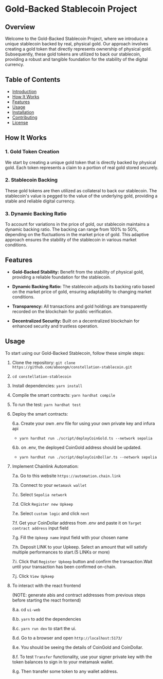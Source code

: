 # Gold-Backed Stablecoin Project

## Overview

Welcome to the Gold-Backed Stablecoin Project, where we introduce a unique stablecoin backed by real, physical gold. Our approach involves creating a gold token that directly represents ownership of physical gold. Subsequently, these gold tokens are utilized to back our stablecoin, providing a robust and tangible foundation for the stability of the digital currency.

## Table of Contents

- [Introduction](#gold-backed-stablecoin-project)
- [How It Works](#how-it-works)
- [Features](#features)
- [Usage](#usage)
- [Installation](#installation)
- [Contributing](#contributing)
- [License](#license)

## How It Works

### 1. Gold Token Creation

We start by creating a unique gold token that is directly backed by physical gold. Each token represents a claim to a portion of real gold stored securely.

### 2. Stablecoin Backing

These gold tokens are then utilized as collateral to back our stablecoin. The stablecoin's value is pegged to the value of the underlying gold, providing a stable and reliable digital currency.

### 3. Dynamic Backing Ratio

To account for variations in the price of gold, our stablecoin maintains a dynamic backing ratio. The backing can range from 100% to 50%, depending on the fluctuations in the market price of gold. This adaptive approach ensures the stability of the stablecoin in various market conditions.

## Features

- **Gold-Backed Stability:** Benefit from the stability of physical gold, providing a reliable foundation for the stablecoin.
  
- **Dynamic Backing Ratio:** The stablecoin adjusts its backing ratio based on the market price of gold, ensuring adaptability to changing market conditions.

- **Transparency:** All transactions and gold holdings are transparently recorded on the blockchain for public verification.

- **Decentralized Security:** Built on a decentralized blockchain for enhanced security and trustless operation.

## Usage

To start using our Gold-Backed Stablecoin, follow these simple steps:

1. Clone the repository: `git clone https://github.com/aboongm/constellation-stablecoin.git`
2. `cd constellation-stablecoin`
3. Install dependencies: `yarn install`
4. Compile the smart contracts: `yarn hardhat compile`
5. To run the test: `yarn hardhat test`
6. Deploy the smart contracts: 

    6.a. Create your own .env file for using your own private key and infura api
    - `yarn hardhat run ./script/deployCoinGold.ts --network sepolia`
    
    6.b. on .env, the deployed CoinGold address should be updated.
    - `yarn hardhat run ./script/deployCoinDollar.ts --network sepolia`

7. Implement Chainlink Automation:

    7.a. Go to this website `https://automation.chain.link` 

    7.b. Connect to your `metamask wallet`

    7.c. Select `Sepolia network`

    7.d. Click `Register new Upkeep`

    7.e. Select `custom logic` and click `next`

    7.f. Get your CoinDollar address from .env and paste it on `Target contract address` input field

    7.g. Fill the `Upkeep name` input field with your chosen name

    7.h. Deposit LINK to your Upkeep. Select an amount that will satisfy multiple performances to start.(5 LINKs or more)

    7.i. Click that `Register Upkeep` button and confirm the transaction.Wait until your transaction has been confirmed on-chain.
    
    7.j. Click `View Upkeep`

8. To interact with the react frontend 

   (NOTE: generate abis and contract addresses from previous steps before starting the react frontend)

    8.a. cd `ui-web`

    8.b. `yarn` to add the dependencies

    8.c. `yarn run dev` to start the ui.

    8.d. Go to a browser and open `http://localhost:5173/`

    8.e. You should be seeing the details of CoinGold and CoinDollar.

    8.f. To test `Transfer` functionality, use your signer private key with the token balances to sign in to your metamask wallet.

    8.g. Then transfer some token to any wallet address.
